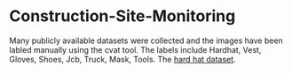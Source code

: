 # Construction-Site-Monitoring
Many publicly available datasets were collected and the images have been labled manually using the cvat tool. The labels include Hardhat, Vest, Gloves, Shoes, Jcb, Truck, Mask, Tools.
The [hard hat dataset](https://drive.google.com/drive/folders/1jqZVOwssVVP0qzLtqTS3oSD64STih9JA?usp=sharing).
